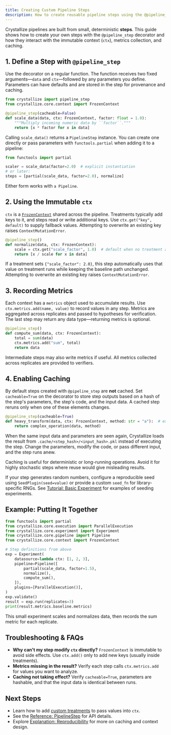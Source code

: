 ```yaml
---
title: Creating Custom Pipeline Steps
description: How to create reusable pipeline steps using the @pipeline_step decorator.
---
```


Crystallize pipelines are built from small, deterministic **steps**. This guide shows how to create your own steps with the `@pipeline_step` decorator and how they interact with the immutable context (`ctx`), metrics collection, and caching.

## 1. Define a Step with `@pipeline_step`

Use the decorator on a regular function. The function receives two fixed arguments—`data` and `ctx`—followed by any parameters you define. Parameters can have defaults and are stored in the step for provenance and caching.

```python
from crystallize import pipeline_step
from crystallize.core.context import FrozenContext

@pipeline_step(cacheable=False)
def scale_data(data, ctx: FrozenContext, factor: float = 1.0):
    """Multiply incoming numeric data by ``factor``."""
    return [x * factor for x in data]
```

Calling `scale_data()` returns a `PipelineStep` instance. You can create one
directly or pass parameters with `functools.partial` when adding it to a
pipeline:

```python
from functools import partial

scaler = scale_data(factor=2.0)  # explicit instantiation
# or later:
steps = [partial(scale_data, factor=2.0), normalize]
```

Either form works with `a Pipeline`.

## 2. Using the Immutable `ctx`

`ctx` is a [`FrozenContext`](../glossary.md#frozencontext) shared across the pipeline. Treatments typically add keys to it, and steps read or write additional keys. Use `ctx.get("key", default)` to supply fallback values. Attempting to overwrite an existing key raises `ContextMutationError`.

```python
@pipeline_step()
def normalize(data, ctx: FrozenContext):
    scale = ctx.get("scale_factor", 1.0)  # default when no treatment applies
    return [x / scale for x in data]
```

If a treatment sets `{"scale_factor": 2.0}`, this step automatically uses that value on treatment runs while keeping the baseline path unchanged. Attempting to overwrite an existing key raises `ContextMutationError`.

## 3. Recording Metrics

Each context has a `metrics` object used to accumulate results. Use `ctx.metrics.add(name, value)` to record values in any step. Metrics are aggregated across replicates and passed to hypotheses for verification. The last step may return any data type—returning metrics is optional.

```python
@pipeline_step()
def compute_sum(data, ctx: FrozenContext):
    total = sum(data)
    ctx.metrics.add("sum", total)
    return data
```

Intermediate steps may also write metrics if useful. All metrics collected across replicates are provided to verifiers.

## 4. Enabling Caching

By default steps created with `@pipeline_step` are **not** cached. Set `cacheable=True` on the decorator to store step outputs based on a hash of the step's parameters, the step's code, and the input data. A cached step reruns only when one of these elements changes.

```python
@pipeline_step(cacheable=True)
def heavy_transform(data, ctx: FrozenContext, method: str = "a"):  # expensive work
    return complex_operation(data, method)
```

When the same input data and parameters are seen again, Crystallize loads the result from `.cache/<step_hash>/<input_hash>.pkl` instead of executing the step. Change the parameters, modify the code, or pass different input, and the step runs anew.

Caching is useful for deterministic or long-running operations. Avoid it for highly stochastic steps where reuse would give misleading results.

If your step generates random numbers, configure a reproducible seed using
`SeedPlugin(seed=value)` or provide a custom `seed_fn`
for library-specific RNGs. See
[Tutorial: Basic Experiment](../tutorials/basic-experiment.md#step-4-assemble-and-run)
for examples of seeding experiments.

## Example: Putting It Together

```python
from functools import partial
from crystallize.core.execution import ParallelExecution
from crystallize.core.experiment import Experiment
from crystallize.core.pipeline import Pipeline
from crystallize.core.context import FrozenContext

# Step definitions from above
exp = Experiment(
    datasource=lambda ctx: [1, 2, 3],
    pipeline=Pipeline([
        partial(scale_data, factor=1.5),
        normalize(),
        compute_sum(),
    ]),
    plugins=[ParallelExecution()],
)
exp.validate()
result = exp.run(replicates=3)
print(result.metrics.baseline.metrics)

```
This small experiment scales and normalizes data, then records the sum metric for each replicate.

## Troubleshooting & FAQs

- **Why can't my step modify `ctx` directly?** `FrozenContext` is immutable to avoid side effects. Use `ctx.add()` only to add new keys (usually inside treatments).
- **Metrics missing in the result?** Verify each step calls `ctx.metrics.add` for values you want to analyze.
- **Caching not taking effect?** Verify `cacheable=True`, parameters are hashable, and that the input data is identical between runs.

## Next Steps

- Learn how to add [custom treatments](../tutorials/adding-treatments.md) to pass values into `ctx`.
- See the [Reference: PipelineStep](../glossary.md#pipelinestep) for API details.
- Explore [Explanation: Reproducibility](../index.mdx#what-is-crystallize) for more on caching and context design.
